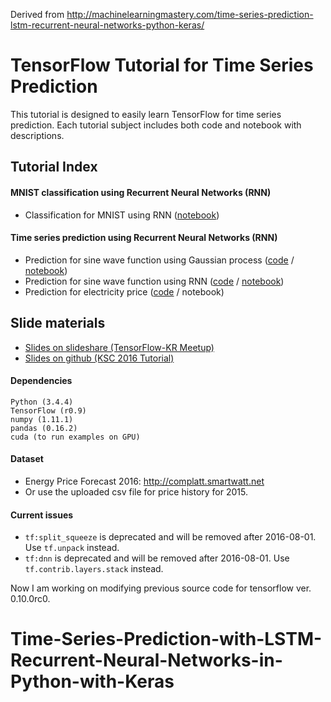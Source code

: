 Derived from http://machinelearningmastery.com/time-series-prediction-lstm-recurrent-neural-networks-python-keras/

# TensorFlow Tutorial for Time Series Prediction

This tutorial is designed to easily learn TensorFlow for time series prediction. 
Each tutorial subject includes both code and notebook with descriptions.

## Tutorial Index

#### MNIST classification using Recurrent Neural Networks (RNN)
- Classification for MNIST using RNN ([notebook](https://github.com/tgjeon/TensorFlow-Tutorials-for-Time-Series/blob/master/mnist-rnn.ipynb))

#### Time series prediction using Recurrent Neural Networks (RNN)

- Prediction for sine wave function using Gaussian process ([code](https://github.com/tgjeon/TensorFlow-Tutorials-for-Time-Series/blob/master/gp-for-sine-wave.py) / [notebook](https://github.com/tgjeon/TensorFlow-Tutorials-for-Time-Series/blob/master/gp-for-sine-wave.ipynb))
- Prediction for sine wave function using RNN ([code](https://github.com/tgjeon/TensorFlow-Tutorials-for-Time-Series/blob/master/lstm-for-sine-wave.py) / [notebook](https://github.com/tgjeon/TensorFlow-Tutorials-for-Time-Series/blob/master/lstm-for-sine-wave.ipynb))
- Prediction for electricity price ([code](https://github.com/tgjeon/TensorFlow-Tutorials-for-Time-Series/blob/master/lstm-for-epf.py) / notebook)

## Slide materials
- [Slides on slideshare (TensorFlow-KR Meetup)](http://www.slideshare.net/TaegyunJeon1/electricity-price-forecasting-with-recurrent-neural-networks)
- [Slides on github (KSC 2016 Tutorial)](https://github.com/tgjeon/TensorFlow-Tutorials-for-Time-Series/raw/master/KSC2016%20-%20Recurrent%20Neural%20Networks.pptx)

#### Dependencies

```
Python (3.4.4)
TensorFlow (r0.9)
numpy (1.11.1)
pandas (0.16.2)
cuda (to run examples on GPU)
```

#### Dataset

- Energy Price Forecast 2016: http://complatt.smartwatt.net
- Or use the uploaded csv file for price history for 2015.

#### Current issues

- ```tf:split_squeeze``` is deprecated and will be removed after 2016-08-01. Use ```tf.unpack``` instead.
- ```tf:dnn``` is deprecated and will be removed after 2016-08-01. Use ```tf.contrib.layers.stack``` instead.

Now I am working on modifying previous source code for tensorflow ver. 0.10.0rc0.
# Time-Series-Prediction-with-LSTM-Recurrent-Neural-Networks-in-Python-with-Keras
